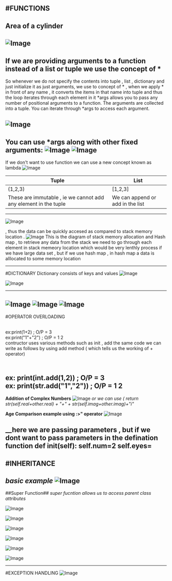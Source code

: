 #FUNCTIONS
----
## Area of a cylinder
![Image](https://github.com/user-attachments/assets/ce20e1e8-71c4-4313-b2c5-9ad6b51d4910)
----
## If we are providing arguments to a function instead of a list or tuple we use the concept of *
So whenever we do not specify the contents into tuple , list , dictionary and just initialize it as just arguments, we use to concept of * , when we apply * in front of any name , it converts the items in that name into tuple and thus the loop iterates through each element in it 
*args allows you to pass any number of positional arguments to a function.
The arguments are collected into a tuple.
You can iterate through *args to access each argument.

![Image](https://github.com/user-attachments/assets/8ec1888e-2809-4f25-bd39-127f3f7014a5)
----
You can use *args along with other fixed arguments:
![Image](https://github.com/user-attachments/assets/dd8ff6bc-744d-405b-8f40-d0d77e15012f)
![Image](https://github.com/user-attachments/assets/4dc89efa-20aa-42e2-8cd8-1df88c8e9638)
---
If we don't want to use function we can use a new concept known as lambda
![Image](https://github.com/user-attachments/assets/b88c5959-a49e-477b-9f6a-3ac0c12f4d2d)

| Tuple | List |
|------------------|------------------|
| (1,2,3)   | [1,2,3]    |
|These are immutable , ie we cannot add any element in the tuple   | We can append or add in the list        |
-------------
![Image](https://github.com/user-attachments/assets/f7e870d7-cdd0-4fab-9614-ae6827d88c59)

 \, thus the data can be quickly accesed as compared to stack memory location . 
![Image](https://github.com/user-attachments/assets/2bdf3f5a-b102-42ba-bd10-fcde984c5d88)
This is the diagram of stack memory allocation and Hash map , to retrieve any data from the stack we need to go through each element in stack memeory location which would be very lenthly process if we have large data set , but if we use hash map , in hash map a data is alllocated to some memory location


-----
#DICTIONARY 
Dictionary consists of keys and values
![Image](https://github.com/user-attachments/assets/52e4d2d7-e31e-46ca-a4d4-9372b76f1979)

![Image](https://github.com/user-attachments/assets/a16b9d6b-025b-4c8e-9bf2-d4a8954605b1)

------

![Image](https://github.com/user-attachments/assets/9e985ce9-c4ba-49fa-afe0-8cca99231cbf)
![Image](https://github.com/user-attachments/assets/29cb9a37-3269-45ab-b271-972d2ed9de3e)
![Image](https://github.com/user-attachments/assets/a6976f37-4e72-48ec-adfe-ea8bc4c0d321)
-------
#OPERATOR OVERLOADING 

<br>ex:print(1+2) ; O/P = 3
<br>ex:print("1"+"2") ; O/P = 1 2
<br>contructor uses various methods such as init , add
the same code we can write as follows by using add method ( which tells us the working of + operator)

<br>ex: print(int.__add__(1,2))  ; O/P = 3
<br>ex: print(str.__add__("1","2"))  ; O/P = 1 2
----
__Addition of Complex Numbers__
![Image](https://github.com/user-attachments/assets/4bc0a4cd-67dc-47ad-8521-eaee2e664cbb)
 _or we can use ( return str(self.real+other.real) + "+" + str(self.imag+other.imag)+"i"_

__Age Comparison example using :>" operator__
![Image](https://github.com/user-attachments/assets/8ea6b16f-cadd-4c02-9333-95bb6abc6942)

__here we are passing parameters , but if we dont want to pass parameters in the defination function
def __init__(self):
  self.num=2
  self.eyes=
------
#INHERITANCE
-----
*basic example*
![Image](https://github.com/user-attachments/assets/53f7f462-e1b8-46e9-a999-9e3a3ec4a98c)
-----
##Super Function##
_super fucntion allows us to access parent class attributes_

![Image](https://github.com/user-attachments/assets/49e556fa-165a-4f0d-9e03-d3acc4554ead)

![Image](https://github.com/user-attachments/assets/96a411db-f818-4297-bba2-da270cbf024c)

![Image](https://github.com/user-attachments/assets/b28b3de8-c510-408b-8d0d-3dfd2f68bfa7)


![Image](https://github.com/user-attachments/assets/07ead313-363a-40eb-aae1-370b87ba08d2)

![Image](https://github.com/user-attachments/assets/b6dd2609-052d-4565-b84b-73537c862bb8)

![Image](https://github.com/user-attachments/assets/e20ad605-4619-44dd-93d2-b92ff9379963)

------
#EXCEPTION HANDLING
![Image](https://github.com/user-attachments/assets/1d263e48-8ada-4825-9755-9100e097551a)
 


